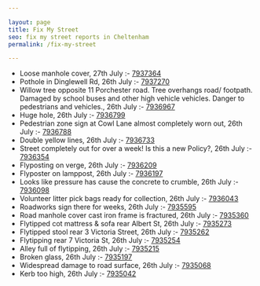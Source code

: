 ```yaml
---

layout: page
title: Fix My Street
seo: fix my street reports in Cheltenham
permalink: /fix-my-street

---
```


<!-- fix_marker starts -->

- Loose manhole cover, 27th July :- [7937364](https://www.fixmystreet.com/report/7937364)
- Pothole in Dinglewell Rd, 26th July :- [7937270](https://www.fixmystreet.com/report/7937270)
- Willow tree opposite 11 Porchester road. Tree overhangs road/ footpath. Damaged by school buses and other high vehicle vehicles. Danger to pedestrians and vehicles., 26th July :- [7936967](https://www.fixmystreet.com/report/7936967)
- Huge hole, 26th July :- [7936799](https://www.fixmystreet.com/report/7936799)
- Pedestrian zone sign at Cowl Lane almost completely worn out, 26th July :- [7936788](https://www.fixmystreet.com/report/7936788)
- Double yellow lines, 26th July :- [7936733](https://www.fixmystreet.com/report/7936733)
- Street completely out for over a week! Is this a new Policy?, 26th July :- [7936354](https://www.fixmystreet.com/report/7936354)
- Flyposting on verge, 26th July :- [7936209](https://www.fixmystreet.com/report/7936209)
- Flyposter on lamppost, 26th July :- [7936197](https://www.fixmystreet.com/report/7936197)
- Looks like pressure has cause the concrete to crumble, 26th July :- [7936098](https://www.fixmystreet.com/report/7936098)
- Volunteer litter pick bags ready for collection, 26th July :- [7936043](https://www.fixmystreet.com/report/7936043)
- Roadworks sign there for weeks, 26th July :- [7935595](https://www.fixmystreet.com/report/7935595)
- Road manhole cover cast iron frame is fractured, 26th July :- [7935360](https://www.fixmystreet.com/report/7935360)
- Flytipped cot mattress & sofa rear Albert St, 26th July :- [7935273](https://www.fixmystreet.com/report/7935273)
- Flytipped stool rear 3 Victoria Street, 26th July :- [7935262](https://www.fixmystreet.com/report/7935262)
- Flytipping rear 7 Victoria St, 26th July :- [7935254](https://www.fixmystreet.com/report/7935254)
- Alley full of flytipping, 26th July :- [7935215](https://www.fixmystreet.com/report/7935215)
- Broken glass, 26th July :- [7935197](https://www.fixmystreet.com/report/7935197)
- Widespread damage to road surface, 26th July :- [7935068](https://www.fixmystreet.com/report/7935068)
- Kerb too high, 26th July :- [7935042](https://www.fixmystreet.com/report/7935042)

<!-- fix_marker ends -->